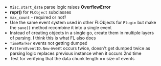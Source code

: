 * `Misc.start_date` parse logic raises **OverflowError**
* **repr()** for `FLObject` subclasses
* `max_count` - required or not?
* Use the same event system used in other FLObjects for `Plugin` but make the `save()` method recombine it into a single event
* Instead of creating objects in a single go, create them in multiple layers of parsing. I think this is what FL also does
* `TimeMarker` events not getting dumped
* `PatternEventID.New` event occurs twice, doesn't get dumped twice as parsing logic replaces previous instance when it occurs 2nd time
* Test for verifying that the data chunk length == size of events